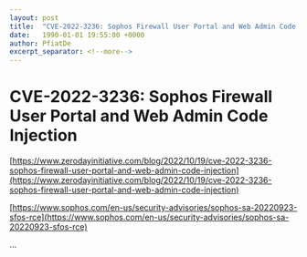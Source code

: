 ```yaml
---
layout: post
title:  "CVE-2022-3236: Sophos Firewall User Portal and Web Admin Code Injection"
date:   1990-01-01 19:55:00 +0000
author: PfiatDe
excerpt_separator: <!--more-->
---
```


# CVE-2022-3236: Sophos Firewall User Portal and Web Admin Code Injection

[https://www.zerodayinitiative.com/blog/2022/10/19/cve-2022-3236-sophos-firewall-user-portal-and-web-admin-code-injection](https://www.zerodayinitiative.com/blog/2022/10/19/cve-2022-3236-sophos-firewall-user-portal-and-web-admin-code-injection)

[https://www.sophos.com/en-us/security-advisories/sophos-sa-20220923-sfos-rce](https://www.sophos.com/en-us/security-advisories/sophos-sa-20220923-sfos-rce)

...
<!--more-->
